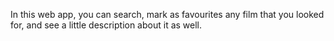 In this web app, you can search, mark as favourites any film that you looked for, and see a little description about it as well. 
